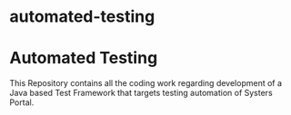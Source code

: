 automated-testing
=================

Automated Testing
=================

This Repository contains all the coding work regarding development of a Java based Test Framework that targets testing automation of Systers Portal.
